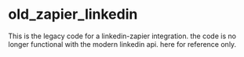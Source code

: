# old_zapier_linkedin
This is the legacy code for a linkedin-zapier integration. the code is no longer functional with the modern linkedin api. here for reference only.

